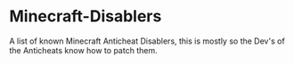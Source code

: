 # Minecraft-Disablers
A list of known Minecraft Anticheat Disablers, this is mostly so the Dev's of the Anticheats know how to patch them.
